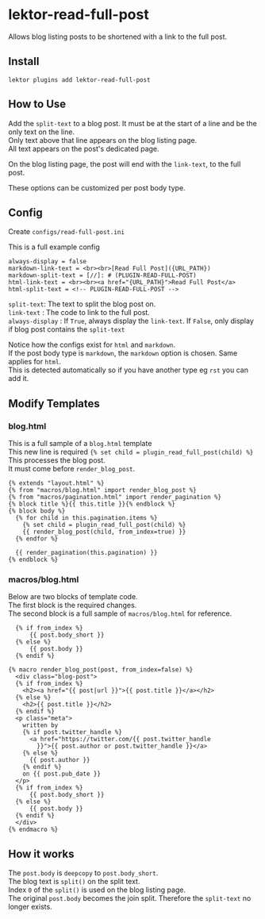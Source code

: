 # lektor-read-full-post

Allows blog listing posts to be shortened with a link to the full post.

## Install

`lektor plugins add lektor-read-full-post`

## How to Use

Add the `split-text` to a blog post. It must be at the start of a line and be the only text on the line.  
Only text above that line appears on the blog listing page.  
All text appears on the post's dedicated page.   

On the blog listing page, the post will end with the `link-text`, to the full post.

These options can be customized per post body type.

## Config

Create `configs/read-full-post.ini`

This is a full example config
```
always-display = false
markdown-link-text = <br><br>[Read Full Post]({URL_PATH})
markdown-split-text = [//]: # (PLUGIN-READ-FULL-POST)
html-link-text = <br><br><a href="{URL_PATH}">Read Full Post</a>
html-split-text = <!-- PLUGIN-READ-FULL-POST -->
```

`split-text`: The text to split the blog post on.  
`link-text` : The code to link to the full post.  
`always-display` : If `True`, always display the `link-text`. If `False`, only display if blog post contains the `split-text`  

Notice how the configs exist for `html` and `markdown`.  
If the post body type is `markdown`, the `markdown` option is chosen. Same applies for `html`.  
This is detected automatically so if you have another type eg `rst` you can add it.  

## Modify Templates

### blog.html

This is a full sample of a `blog.html` template  
This new line is required `{% set child = plugin_read_full_post(child) %}`  
This processes the blog post.  
It must come before `render_blog_post`.  

```
{% extends "layout.html" %}
{% from "macros/blog.html" import render_blog_post %}
{% from "macros/pagination.html" import render_pagination %}
{% block title %}{{ this.title }}{% endblock %}
{% block body %}
  {% for child in this.pagination.items %}
    {% set child = plugin_read_full_post(child) %}
    {{ render_blog_post(child, from_index=true) }}
  {% endfor %}

  {{ render_pagination(this.pagination) }}
{% endblock %}
```

### macros/blog.html

Below are two blocks of template code.  
The first block is the required changes.  
The second block is a full sample of `macros/blog.html` for reference.  


```
  {% if from_index %}
      {{ post.body_short }}
  {% else %}
      {{ post.body }}
  {% endif %}
```

```
{% macro render_blog_post(post, from_index=false) %}
  <div class="blog-post">
  {% if from_index %}
    <h2><a href="{{ post|url }}">{{ post.title }}</a></h2>
  {% else %}
    <h2>{{ post.title }}</h2>
  {% endif %}
  <p class="meta">
    written by
    {% if post.twitter_handle %}
      <a href="https://twitter.com/{{ post.twitter_handle
        }}">{{ post.author or post.twitter_handle }}</a>
    {% else %}
      {{ post.author }}
    {% endif %}
    on {{ post.pub_date }}
  </p>
  {% if from_index %}
      {{ post.body_short }}
  {% else %}
      {{ post.body }}
  {% endif %}
  </div>
{% endmacro %}
```

## How it works

The `post.body` is `deepcopy` to `post.body_short`.  
The blog text is `split()` on the split text.  
Index `0` of the `split()` is used on the blog listing page.  
The original `post.body` becomes the join split. Therefore the `split-text` no longer exists.   
